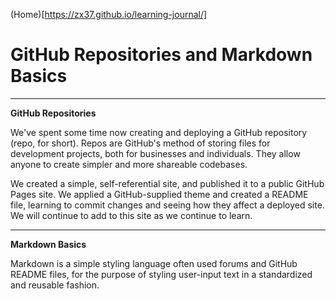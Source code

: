 (Home)[https://zx37.github.io/learning-journal/]

# GitHub Repositories and Markdown Basics #

---

**GitHub Repositories**

We've spent some time now creating and deploying a GitHub repository (repo, for short). Repos are GitHub's method of storing files for development projects, both for businesses and individuals. They allow anyone to create simpler and more shareable codebases.

We created a simple, self-referential site, and published it to a public GitHub Pages site. We applied a GitHub-supplied theme and created a README file, learning to commit changes and seeing how they affect a deployed site. We will continue to add to this site as we continue to learn.

---

**Markdown Basics**

Markdown is a simple styling language often used forums and GitHub README files, for the purpose of styling user-input text in a standardized and reusable fashion.
